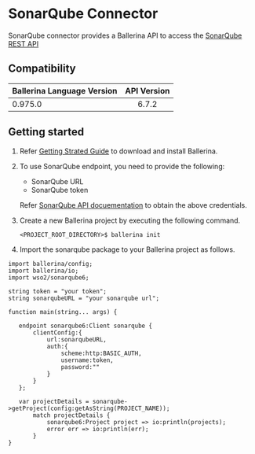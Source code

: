 # SonarQube Connector

SonarQube connector provides a Ballerina API to access the [SonarQube REST API](https://docs.sonarqube.org/display/DEV/Web+API)

## Compatibility

| Ballerina Language Version       | API Version     |
| ---------------------------------| :--------------:|
| 0.975.0                          | 6.7.2           |

## Getting started

1.  Refer [Getting Strated Guide](https://stage.ballerina.io/learn/getting-started/) to download and install Ballerina.
2.  To use SonarQube endpoint, you need to provide the following:

       - SonarQube URL
       - SonarQube token
    
       Refer [SonarQube API docuementation](https://docs.sonarqube.org/display/SONAR/User+Token) to obtain the above credentials.

4. Create a new Ballerina project by executing the following command.

      ``<PROJECT_ROOT_DIRECTORY>$ ballerina init``

5. Import the sonarqube package to your Ballerina project as follows.

```ballerina
import ballerina/config;
import ballerina/io;
import wso2/sonarqube6;

string token = "your token";
string sonarqubeURL = "your sonarqube url";

function main(string... args) {

   endpoint sonarqube6:Client sonarqube {
       clientConfig:{
           url:sonarqubeURL,
           auth:{
               scheme:http:BASIC_AUTH,
               username:token,
               password:""
           }
       }
   };
   
   var projectDetails = sonarqube->getProject(config:getAsString(PROJECT_NAME));
       match projectDetails {
           sonarqube6:Project project => io:println(projects);
           error err => io:println(err);
       }
}
```
